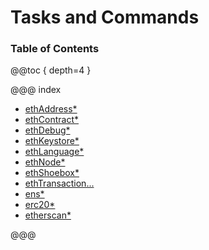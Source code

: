 # Tasks and Commands

### Table of Contents

@@toc { depth=4 }

@@@ index

* [ethAddress*](eth/address/index.md)
* [ethContract*](eth/contract/index.md)
* [ethDebug*](eth/debug/index.md)
* [ethKeystore*](eth/keystore/index.md)
* [ethLanguage*](eth/language/index.md)
* [ethNode*](eth/node/index.md)
* [ethShoebox*](eth/shoebox/index.md)
* [ethTransaction...](eth/transaction/index.md)
* [ens*](ens.md)
* [erc20*](erc20.md)
* [etherscan*](etherscan.md)

@@@

